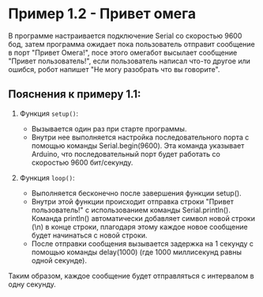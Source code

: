 # Пример 1.2 - Привет омега

В программе настраивается подключение Serial со скоростью 9600 бод, затем программа ожидает пока пользователь отправит сообщение в порт "Привет Омега!", посе этого омегабот высылает сообщение "Привет пользователь!", если пользователь написал что-то другое или ошибся, робот напишет "Не могу разобрать что вы говорите".


## Пояснения к примеру 1.1:

1. Функция `setup()`:
   - Вызывается один раз при старте программы.
   - Внутри нее выполняется настройка последовательного порта с помощью команды Serial.begin(9600). Эта команда указывает Arduino, что последовательный порт будет работать со скоростью 9600 бит/секунду.

2. Функция `loop()`:
   - Выполняется бесконечно после завершения функции setup().
   - Внутри этой функции происходит отправка строки "Привет пользователь!" с использованием команды Serial.println(). Команда println() автоматически добавляет символ новой строки (\n) в конце строки, плагодаря этому каждое новое сообщение будет начинаться с новой строки.
   - После отправки сообщения вызывается задержка на 1 секунду с помощью команды delay(1000) (где 1000 миллисекунд равны одной секунде).

Таким образом, каждое сообщение будет отправляться с интервалом в одну секунду.